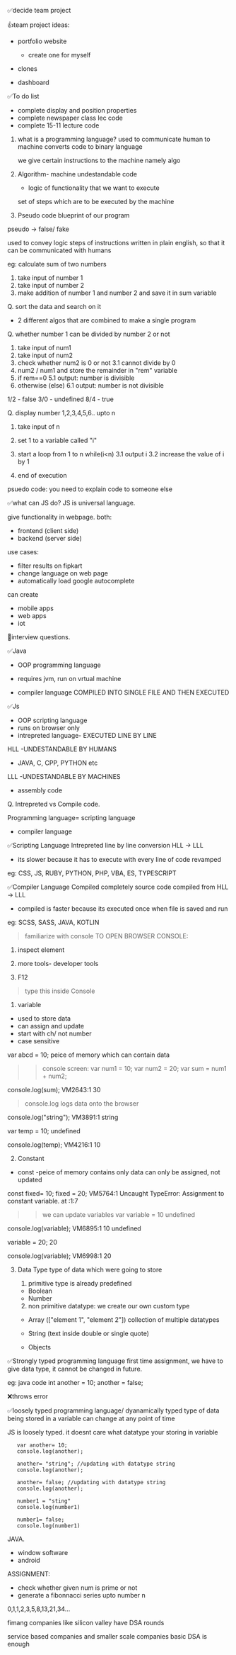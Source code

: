 ✅decide team project

👍team project ideas:
- portfolio website
  - create one for myself 

- clones
- dashboard 

✅To do list 
- complete display and position properties 
- complete newspaper class lec code 
- complete 15-11 lecture code 

1. what is a programming language?
   used to communicate human to machine
   converts code to binary language

   we give certain instructions to the machine namely algo

2. Algorithm- 
   machine undestandable code
   - logic of functionality that we want to execute 

   set of steps which are to be executed by the machine 

3. Pseudo code 
   blueprint of our program

pseudo -> false/ fake

used to convey logic
steps of instructions written in plain english, so that it can be communicated with humans 

eg: calculate sum of two numbers 
1. take input of number 1 
2. take input of number 2
3. make addition of number 1 and number 2 and save it in sum variable 

Q. sort the data and search on it 
- 2 different algos that are combined to make a single program 

Q. whether number 1 can be divided by number 2 or not 
1. take input of num1
2. take input of num2 
3. check whether num2 is 0 or not
  3.1 cannot divide by 0 
4. num2 / num1 and store the remainder in "rem" variable
5. if rem==0 
  5.1 output: number is divisible
6. otherwise (else)
  6.1 output: number is not divisible 

1/2 - false
3/0 - undefined
8/4 - true

Q. display number 1,2,3,4,5,6.. upto n 
1. take input of n 
2. set 1 to a variable called "i"
3. start a loop from 1 to n 
   while(i<n)
3.1 output i 
3.2 increase the value of i by 1 

4. end of execution

psuedo code: you need to explain code to someone else 


✅what can JS do?
JS is universal language.

give functionality in webpage. both:
- frontend (client side)
- backend (server side)

use cases:
- filter results on fipkart 
- change language on web page 
- automatically load google autocomplete

can create 
- mobile apps
- web apps
- iot 

🔳interview questions.

✅Java
- OOP programming language
- requires jvm, run on vrtual machine 

- compiler language
  COMPILED INTO SINGLE FILE 
  AND THEN EXECUTED 


✅Js
- OOP scripting language 
- runs on browser only 
- intrepreted language- 
  EXECUTED LINE BY LINE 

HLL -UNDESTANDABLE BY HUMANS 
- JAVA, C, CPP, PYTHON etc 

LLL -UNDESTANDABLE BY MACHINES
- assembly code


Q. Intrepreted vs Compile code.

Programming language= 
  scripting language 
+ compiler language


✅Scripting Language
Intrepreted 
line by line conversion 
HLL -> LLL 
- its slower because it has to execute with every line of code revamped

eg: CSS, JS, RUBY, PYTHON, PHP, VBA, ES, TYPESCRIPT

✅Compiler Language
Compiled
completely source code compiled from HLL -> LLL
- compiled is faster because its executed once when file is saved and run 

eg: SCSS, SASS, JAVA, KOTLIN


> familiarize with console 
TO OPEN BROWSER CONSOLE:
1. inspect element

2. more tools- developer tools

3. F12

> type this inside Console 
1. variable
 - used to store data
 - can assign and update 
 - start with ch/ not number
 - case sensitive

var abcd = 10; 
peice of memory which can contain data  

>> console screen:
var num1 = 10;
var num2 = 20; 
var sum = num1 + num2;

console.log(sum); 
VM2643:1 30

>console.log
logs data onto the browser 

>> 
console.log("string");
VM3891:1 string

>>
var temp = 10; 
undefined 

console.log(temp); 
VM4216:1 10

2. Constant 

- const 
-peice of memory contains only data
can only be assigned, not updated 

>>
const fixed= 10;
fixed = 20;
VM5764:1 Uncaught TypeError: Assignment to constant variable.
at <anonymous>:1:7

>> we can update variables
var variable = 10
undefined

console.log(variable);
VM6895:1 10
undefined

variable = 20;
20

console.log(variable);
VM6998:1 20

3. Data Type 
   type of data which were going to store 
   1. primitive
   type is already predefined

   - Boolean 
   - Number
   
   2. non primitive datatype:
   we create our own custom type 

   - Array (["element 1", "element 2"]) 
   collection of multiple datatypes

   - String (text inside double or single quote)
   - Objects


✅Strongly typed programming language
first time assignment, we have to give data type, it cannot be changed in future.

eg: java code
int another = 10;
another = false;

❌throws error

✅loosely typed programming language/ dyanamically typed
type of data being stored in a variable can change at any point of time 

JS is loosely typed. it doesnt care what datatype your storing in variable

       var another= 10;
       console.log(another);

       another= "string"; //updating with datatype string
       console.log(another);

       another= false; //updating with datatype string
       console.log(another);

       number1 = "sting"
       console.log(number1)

       number1= false;
       console.log(number1)

JAVA.
- window software
- android

ASSIGNMENT:
- check whether given num is prime or not 
- generate a fibonnacci series upto number n 

0,1,1,2,3,5,8,13,21,34...

fimang companies like silicon valley
have DSA rounds 

service based companies and smaller scale companies 
basic DSA is enough 



